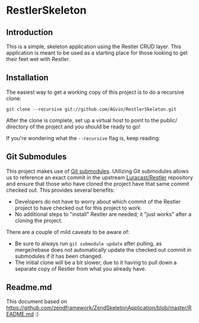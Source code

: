 RestlerSkeleton
=======================

Introduction
------------
This is a simple, skeleton application using the Restler CRUD layer. This application 
is meant to be used as a starting place for those looking to get their feet wet with 
Restler.


Installation
------------
The easiest way to get a working copy of this project is to do a recursive
clone:

    git clone --recursive git://github.com/AGvin/RestlerSkeleton.git

After the clone is complete, set up a virtual host to point to the public/
directory of the project and you should be ready to go!

If you're wondering what the `--recursive` flag is, keep reading:

Git Submodules
--------------
This project makes use of [Git submodules](http://book.git-scm.com/5_submodules.html).
Utilizing Git submodules allows us to reference an exact commit in the upstream
[Luracast/Restler](https://github.com/Luracast/Restler) repository and ensure
that those who have cloned the project have that same commit checked out. This
provides several benefits:

* Developers do not have to worry about which commit of the Restler project to have
  checked out for this project to work.
* No additional steps to "install" Restler are needed; it "just works"
  after a cloning the project.

There are a couple of mild caveats to be aware of:

* Be sure to always run `git submodule update` after pulling, as merge/rebase
  does not automatically update the checked out commit in submodules if it has
  been changed.
* The initial clone will be a bit slower, due to it having to pull down a
  separate copy of Restler from what you already have.

Readme.md
--------------
This document based on https://github.com/zendframework/ZendSkeletonApplication/blob/master/README.md
:)